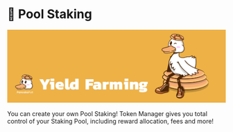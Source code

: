 # 🚜 Pool Staking

![](<../../.gitbook/assets/Yield Farming.jpg>)

You can create your own Pool Staking! Token Manager gives you total control of your Staking Pool, including reward allocation, fees and more!
